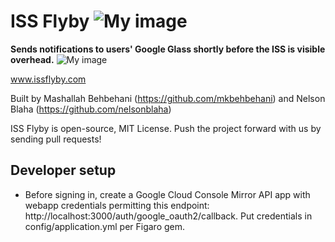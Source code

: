 ISS Flyby ![My image](https://api.travis-ci.org/mkbehbehani/issflyby.png)
========

**Sends notifications to users' Google Glass shortly before the ISS is visible overhead.**
![My image](http://www.issflyby.com/iss_dev.jpg)

www.issflyby.com

Built by Mashallah Behbehani (https://github.com/mkbehbehani) and Nelson Blaha (https://github.com/nelsonblaha)

ISS Flyby is open-source, MIT License. Push the project forward with us by sending pull requests!


Developer setup
---------------------

- Before signing in, create a Google Cloud Console Mirror API app with webapp credentials permitting this endpoint: http://localhost:3000/auth/google_oauth2/callback. Put credentials in config/application.yml per Figaro gem.
